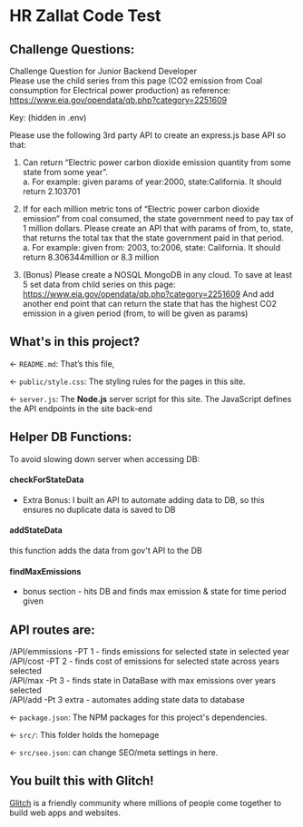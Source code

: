 # HR Zallat Code Test





## Challenge Questions:

Challenge Question for Junior Backend Developer  
Please use the child series from this page (CO2 emission from Coal consumption for Electrical 
power production) as reference: 
https://www.eia.gov/opendata/qb.php?category=2251609 
 
Key: (hidden in .env)
 
Please use the following 3rd party API to create an express.js base API so that: 
1. Can return “Electric power carbon dioxide emission quantity from some state from 
some year”.  
a. For example: given params of year:2000, state:California. It should return 
2.103701 
2. If for each million metric tons of “Electric power carbon dioxide emission” from coal 
consumed, the state government need to pay tax of 1 million dollars. Please create an 
API that with params of from, to, state, that returns the total tax that the state 
government paid in that period.  
a. For example: given from: 2003, to:2006, state: California. It should return 
8.306344million or 8.3 million 
 
3. (Bonus) Please create a NOSQL MongoDB in any cloud. To save at least 5 set data from 
child series on this page: https://www.eia.gov/opendata/qb.php?category=2251609 
And add another end point that can return the state that has the highest CO2 emission 
in a given period (from, to will be given as params)



## What's in this project?

← `README.md`: That’s this file, 

← `public/style.css`: The styling rules for the pages in this site.

← `server.js`: The **Node.js** server script for this site. The JavaScript defines the API endpoints in the site back-end

## Helper DB Functions:
To avoid slowing down server when accessing DB:
 #### checkForStateData
- Extra Bonus: I built an API to automate adding data to DB, so this ensures no duplicate data is saved to DB<br>
 #### addStateData
 this function adds the data from gov't API to the DB<br>
 #### findMaxEmissions 
 - bonus section - hits DB and finds max emission & state for time period given<br>

## API routes are:
 /API/emmissions   -PT 1 -  finds emissions for selected state in selected year<br>
 /API/cost         -PT 2 -  finds cost of emissions for selected state across years selected <br>
 /API/max          -Pt 3 - finds state in DataBase with max emissions over years selected<br>
 /API/add          -Pt 3 extra - automates adding state data to database<br>



← `package.json`: The NPM packages for this project's dependencies.

← `src/`: This folder holds the homepage 

← `src/seo.json`: can change SEO/meta settings in here.


## You built this with Glitch!

[Glitch](https://glitch.com) is a friendly community where millions of people come together to build web apps and websites.

